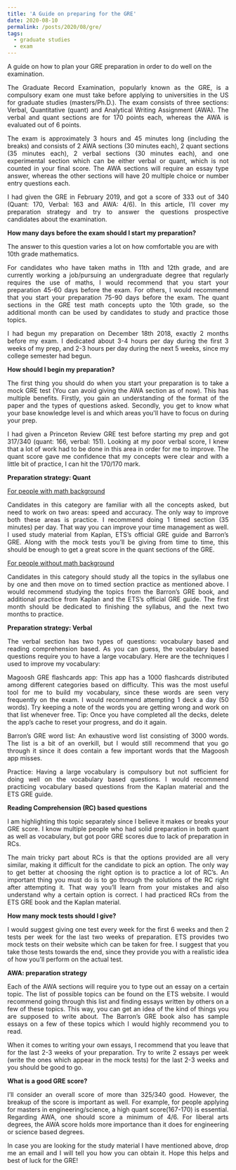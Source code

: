 ```yaml
---
title: 'A Guide on preparing for the GRE'
date: 2020-08-10
permalink: /posts/2020/08/gre/
tags:
  - graduate studies
  - exam
---
```


A guide on how to plan your GRE preparation in order to do well on the examination.

<p style='text-align: justify;'>
The Graduate Record Examination, popularly known as the GRE, is a compulsory exam one must take before applying to universities in the US for graduate studies (masters/Ph.D.). The exam consists of three sections: Verbal, Quantitative (quant) and Analytical Writing Assignment (AWA). The verbal and quant sections are for 170 points each, whereas the AWA is evaluated out of 6 points. </p> 

<p style='text-align: justify;'>
The exam is approximately 3 hours and 45 minutes long (including the breaks) and consists of 2 AWA sections (30 minutes each), 2 quant sections (35 minutes each), 2 verbal sections (30 minutes each), and one experimental section which can be either verbal or quant, which is not counted in your final score. The AWA sections will require an essay type answer, whereas the other sections will have 20 multiple choice or number entry questions each. </p>

<p style='text-align: justify;'>
I had given the GRE in February 2019, and got a score of 333 out of 340 (Quant: 170, Verbal: 163 and AWA: 4/6). In this article, I’ll cover my preparation strategy and try to answer the questions prospective candidates about the examination. </p>

**How many days before the exam should I start my preparation?**

The answer to this question varies a lot on how comfortable you are with 10th grade mathematics. 

<p style='text-align: justify;'>
For candidates who have taken maths in 11th and 12th grade, and are currently working a job/pursuing an undergraduate degree that regularly requires the use of maths, I would recommend that you start your preparation 45-60 days before the exam. For others, I would recommend that you start your preparation 75-90 days before the exam. The quant sections in the GRE test math concepts upto the 10th grade, so the additional month can be used by candidates to study and practice those topics. </p>

<p style='text-align: justify;'>
I had begun my preparation on December 18th 2018, exactly 2 months before my exam. I dedicated about 3-4 hours per day during the first 3 weeks of my prep, and 2-3 hours per day during the next 5 weeks, since my college semester had begun. </p>

**How should I begin my preparation?**

<p style='text-align: justify;'>
The first thing you should do when you start your preparation is to take a mock GRE test (You can avoid giving the AWA section as of now). This has multiple benefits. Firstly, you gain an understanding of the format of the paper and the types of questions asked. Secondly, you get to know what your base knowledge level is and which areas you'll have to focus on during your prep. </p>

<p style='text-align: justify;'>
I had given a Princeton Review GRE test before starting my prep and got 317/340 (quant: 166, verbal: 151). Looking at my poor verbal score, I knew that a lot of work had to be done in this area in order for me to improve. The quant score gave me confidence that my concepts were clear and with a little bit of practice, I can hit the 170/170 mark. </p> 

**Preparation strategy: Quant**

<ins>For people with math background</ins>

<p style='text-align: justify;'>
Candidates in this category are familiar with all the concepts asked, but need to work on two areas: speed and accuracy. The only way to improve both these areas is practice. I recommend doing 1 timed section (35 minutes) per day. That way you can improve your time management as well. I used study material from Kaplan, ETS’s official GRE guide and Barron’s GRE. Along with the mock tests you’ll be giving from time to time, this should be enough to get a great score in the quant sections of the GRE. </p>

<ins>For people without math background</ins>

<p style='text-align: justify;'>
Candidates in this category should study all the topics in the syllabus one by one and then move on to timed section practice as mentioned above. I would recommend studying the topics from the Barron’s GRE book, and additional practice from Kaplan and the ETS’s official GRE guide. The first month should be dedicated to finishing the syllabus, and the next two months to practice. </p>

**Preparation strategy: Verbal**

<p style='text-align: justify;'>
The verbal section has two types of questions: vocabulary based and reading comprehension based. As you can guess, the vocabulary based questions require you to have a large vocabulary. Here are the techniques I used to improve my vocabulary:</p>

<p style='text-align: justify;'>
Magoosh GRE flashcards app: This app has a 1000 flashcards distributed among different categories based on difficulty.  This was the most useful tool for me to build my vocabulary, since these words are seen very frequently on the exam. I would recommend attempting 1 deck a day (50 words). Try keeping a note of the words you are getting wrong and work on that list whenever free. Tip: Once you have completed all the decks, delete the app’s cache to reset your progress, and do it again. </p>

<p style='text-align: justify;'>
Barron’s GRE word list: An exhaustive word list consisting of 3000 words. The list is a bit of an overkill, but I would still recommend that you go through it since it does contain a few important words that the Magoosh app misses. </p>

<p style='text-align: justify;'>
Practice: Having a large vocabulary is compulsory but not sufficient for doing well on the vocabulary based questions. I would recommend practicing vocabulary based questions from the Kaplan material and the ETS GRE guide. </p>


**Reading Comprehension (RC) based questions**

<p style='text-align: justify;'>
I am highlighting this topic separately since I believe it makes or breaks your GRE score. I know multiple people who had solid preparation in both quant as well as vocabulary, but got poor GRE scores due to lack of preparation in RCs. </p> 

<p style='text-align: justify;'>
The main tricky part about RCs is that the options provided are all very similar, making it difficult for the candidate to pick an option. The only way to get better at choosing the right option is to practice a lot of RC’s. An important thing you must do is to go through the solutions of the RC right after attempting it. That way you’ll learn from your mistakes and also understand why a certain option is correct. I had practiced RCs from the ETS GRE book and the Kaplan material. </p>

**How many mock tests should I give?** 

<p style='text-align: justify;'>
I would suggest giving one test every week for the first 6 weeks and then 2 tests per week for the last two weeks of preparation. ETS provides two mock tests on their website which can be taken for free. I suggest that you take those tests towards the end, since they provide you with a realistic idea of how you’ll perform on the actual test. </p>

**AWA: preparation strategy**

<p style='text-align: justify;'>
Each of the AWA sections will require you to type out an essay on a certain topic. The list of possible topics can be found on the ETS website. I would recommend going through this list and finding essays written by others on a few of these topics. This way, you can get an idea of the kind of things you are supposed to write about. The Barron’s GRE book also has sample essays on a few of these topics which I would highly recommend you to read. </p> 

<p style='text-align: justify;'>
When it comes to writing your own essays, I recommend that you leave that for the last 2-3 weeks of your preparation. Try to write 2 essays per week (write the ones which appear in the mock tests) for the last 2-3 weeks and you should be good to go. </p> 

**What is a good GRE score?**

<p style='text-align: justify;'>
I’ll consider an overall score of more than 325/340 good. However, the breakup of the score is important as well. For example, for people applying for masters in engineering/science, a high quant score(167-170) is essential. Regarding AWA, one should score a minimum of 4/6. For liberal arts degrees, the AWA score holds more importance than it does for engineering or science based degrees. </p> 

<p style='text-align: justify;'>
In case you are looking for the study material I have mentioned above, drop me an email and I will tell you how you can obtain it. Hope this helps and best of luck for the GRE! </p> 


